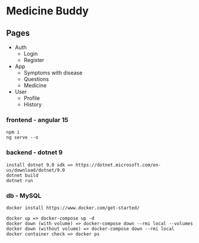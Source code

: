# Medicine Buddy

## Pages
- Auth
  - Login
  - Register
- App
  - Symptoms with disease
  - Questions
  - Medicine
- User
  - Profile
  - History



### frontend - angular 15
```
npm i
ng serve --o
```

### backend - dotnet 9
```
install dotnet 9.0 sdk => https://dotnet.microsoft.com/en-us/download/dotnet/9.0
dotnet build
dotnet run
```

### db - MySQL
```
docker install https://www.docker.com/get-started/

docker up => docker-compose up -d
docker down (with volume) => docker-compose down --rmi local --volumes
docker down (without volume) => docker-compose down --rmi local
docker container check => docker ps
```
